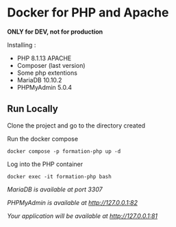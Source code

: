 # Docker for PHP and Apache
**ONLY for DEV, not for production**

Installing :
+ PHP 8.1.13 APACHE
+ Composer (last version)
+ Some php extentions
+ MariaDB 10.10.2
+ PHPMyAdmin 5.0.4

## Run Locally

Clone the project and go to the directory created

Run the docker compose

```shell
docker compose -p formation-php up -d
```

Log into the PHP container

```shell
docker exec -it formation-php bash
```

*MariaDB is available at port 3307*

*PHPMyAdmin is available at http://127.0.0.1:82*

*Your application will be available at http://127.0.0.1:81*
